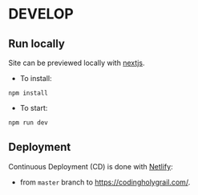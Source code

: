 # DEVELOP

## Run locally

Site can be previewed locally with [nextjs].

[nextjs]: https://nextjs.org/

* To install:

```shell
npm install
```

* To start:

```shell
npm run dev
```

## Deployment

Continuous Deployment (CD) is done with [Netlify]:

* from `master` branch to https://codingholygrail.com/.

[Netlify]: https://www.netlify.com/
